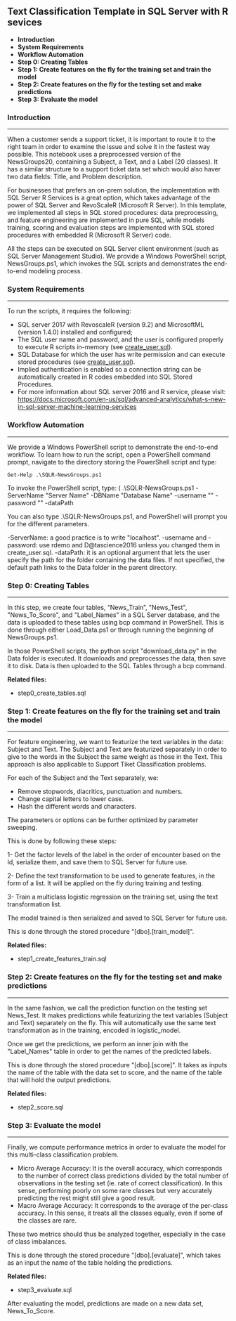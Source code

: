  Text Classification Template in SQL Server with R sevices
--------------------------
 * **Introduction**
 * **System Requirements**
 * **Workflow Automation**
 * **Step 0: Creating Tables**
 * **Step 1: Create features on the fly for the training set and train the model**
 * **Step 2: Create features on the fly for the testing set and make predictions**
 * **Step 3: Evaluate the model**

### Introduction
-------------------------

When a customer sends a support ticket, it is important to route it to the right team in order to examine the issue and solve it in the fastest way possible. This notebook uses a preprocessed version of the NewsGroups20, containing a Subject, a Text, and a Label (20 classes). It has a similar structure to a support ticket data set which would also haver two data fields: Title, and Problem description.

For businesses that prefers an on-prem solution, the implementation with SQL Server R Services is a great option, which takes advantage of the power of SQL Server and RevoScaleR (Microsoft R Server). In this template, we implemented all steps in SQL stored procedures: data preprocessing, and feature engineering are implemented in pure SQL, while models training, scoring and evaluation steps are implemented with SQL stored procedures with embedded R (Microsoft R Server) code. 

All the steps can be executed on SQL Server client environment (such as SQL Server Management Studio). We provide a Windows PowerShell script, NewsGroups.ps1, which invokes the SQL scripts and demonstrates the end-to-end modeling process.

### System Requirements
-----------------------

To run the scripts, it requires the following:
 * SQL server 2017 with RevoscaleR (version 9.2) and MicrosoftML (version 1.4.0) installed and configured;
 * The SQL user name and password, and the user is configured properly to execute R scripts in-memory (see [create_user.sql](..\Resources\ActionScripts\create_user.sql)).
 * SQL Database for which the user has write permission and can execute stored procedures (see [create_user.sql](..\Resources\ActionScripts\create_user.sql)).
 * Implied authentication is enabled so a connection string can be automatically created in R codes embedded into SQL Stored Procedures.
 * For more information about SQL server 2016 and R service, please visit: https://docs.microsoft.com/en-us/sql/advanced-analytics/what-s-new-in-sql-server-machine-learning-services


### Workflow Automation
-------------------

We provide a Windows PowerShell script to demonstrate the end-to-end workflow. To learn how to run the script, open a PowerShell command prompt, navigate to the directory storing the PowerShell script and type:

    Get-Help .\SQLR-NewsGroups.ps1

To invoke the PowerShell script, type:
(
    .\SQLR-NewsGroups.ps1 -ServerName "Server Name" -DBName "Database Name" -username "" -password "" -dataPath         

You can also type .\SQLR-NewsGroups.ps1, and PowerShell will prompt you for the different parameters. 

-ServerName: a good practice is to write "localhost". 
-username and -password: use rdemo and D@tascience2016 unless you changed them in create_user.sql. 
-dataPath: it is an optional argument that lets the user specify the path for the folder containing the data files. If not specified, the default path links to the Data folder in the parent directory. 


### Step 0: Creating Tables
-------------------------

In this step, we create four tables, “News_Train”, "News_Test", "News_To_Score", and "Label_Names" in a SQL Server database, and the data is uploaded to these tables using bcp command in PowerShell. This is done through either Load_Data.ps1 or through running the beginning of NewsGroups.ps1. 

In those PowerShell scripts, the python script "download_data.py" in the Data folder is executed. It downloads and preprocesses the data, then save it to disk. Data is then uploaded to the SQL Tables through a bcp command. 

**Related files:**

* step0_create_tables.sql

### Step 1: Create features on the fly for the training set and train the model
-------------------------

For feature engineering, we want to featurize the text variables in the data: Subject and Text. 
The Subject and Text are featurized separately in order to give to the words in the Subject the same weight as those in the Text. This approach is also applicable to Support Tiket Classification problems.

For each of the Subject and the Text separately, we: 
* Remove stopwords, diacritics, punctuation and numbers.
* Change capital letters to lower case. 
* Hash the different words and characters. 

The parameters or options can be further optimized by parameter sweeping.

This is done by following these steps:

1- Get the factor levels of the label in the order of encounter based on the Id, serialize them, and save them to SQL Server for future use.

2- Define the text transformation to be used to generate features, in the form of a list. It will be applied on the fly during training and testing.

3- Train a multiclass logistic regression on the training set, using the text transformation list.

The model trained is then serialized and saved to SQL Server for future use.

This is done through the stored procedure "[dbo].[train_model]".


**Related files:**

* step1_create_features_train.sql


### Step 2: Create features on the fly for the testing set and make predictions
-------------------------

In the same fashion, we call the prediction function on the testing set News_Test. It makes predictions while featurizing the text variables (Subject and Text) separately on the fly. This will automatically use the same text transformation as in the training, encoded in logistic_model. 

Once we get the predictions, we perform an inner join with the "Label_Names" table in order to get the names of the predicted labels. 

This is done through the stored procedure "[dbo].[score]". It takes as inputs the name of the table with the data set to score, and the name of the table that will hold the output predictions. 

**Related files:**

* step2_score.sql

### Step 3: Evaluate the model
-------------------------

Finally, we compute performance metrics in order to evaluate the model for this multi-class classification problem.

* Micro Average Accuracy: It is the overall accuracy, which corresponds to the number of correct class predictions divided by the total number of observations in the testing set (ie. rate of correct classification). In this sense, performing poorly on some rare classes but very accurately predicting the rest might still give a good result. 
* Macro Average Accuracy: It corresponds to the average of the per-class accuracy. In this sense, it treats all the classes equally, even if some of the classes are rare. 

These two metrics should thus be analyzed together, especially in the case of class imbalances.

This is done through the stored procedure "[dbo].[evaluate]", which takes as an input the name of the table holding the predictions. 

**Related files:**

* step3_evaluate.sql

After evaluating the model, predictions are made on a new data set, News_To_Score.
